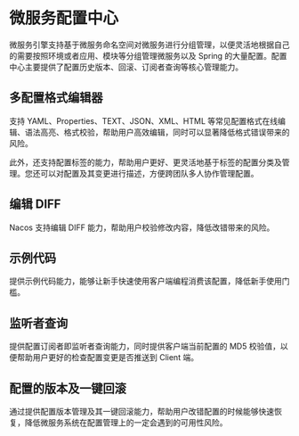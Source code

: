# 微服务配置中心

微服务引擎支持基于微服务命名空间对微服务进行分组管理，以便灵活地根据自己的需要按照环境或者应用、模块等分组管理微服务以及 Spring 的大量配置。配置中心主要提供了配置历史版本、回滚、订阅者查询等核心管理能力。

## 多配置格式编辑器

支持 YAML、Properties、TEXT、JSON、XML、HTML 等常见配置格式在线编辑、语法高亮、格式校验，帮助用户高效编辑，同时可以显著降低格式错误带来的风险。

此外，还支持配置标签的能力，帮助用户更好、更灵活地基于标签的配置分类及管理。您还可以对配置及其变更进行描述，方便跨团队多人协作管理配置。

## 编辑 DIFF

Nacos 支持编辑 DIFF 能力，帮助用户校验修改内容，降低改错带来的风险。

## 示例代码

提供示例代码能力，能够让新手快速使用客户端编程消费该配置，降低新手使用门槛。

## 监听者查询

提供配置订阅者即监听者查询能力，同时提供客户端当前配置的 MD5 校验值，以便帮助用户更好的检查配置变更是否推送到 Client 端。

## 配置的版本及一键回滚

通过提供配置版本管理及其一键回滚能力，帮助用户改错配置的时候能够快速恢复，降低微服务系统在配置管理上的一定会遇到的可用性风险。